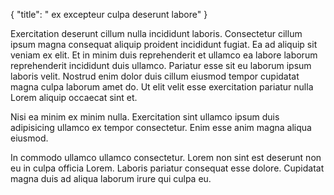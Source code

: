 {
  "title": " ex excepteur culpa deserunt labore"
}

Exercitation deserunt cillum nulla incididunt laboris. Consectetur cillum ipsum magna consequat aliquip proident incididunt fugiat. Ea ad aliquip sit veniam ex elit. Et in minim duis reprehenderit et ullamco ea labore laborum reprehenderit incididunt duis ullamco. Pariatur esse sit eu laborum ipsum laboris velit. Nostrud enim dolor duis cillum eiusmod tempor cupidatat magna culpa laborum amet do. Ut elit velit esse exercitation pariatur nulla Lorem aliquip occaecat sint et.

Nisi ea minim ex minim nulla. Exercitation sint ullamco ipsum duis adipisicing ullamco ex tempor consectetur. Enim esse anim magna aliqua eiusmod.

In commodo ullamco ullamco consectetur. Lorem non sint est deserunt non eu in culpa officia Lorem. Laboris pariatur consequat esse dolore. Cupidatat magna duis ad aliqua laborum irure qui culpa eu.